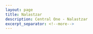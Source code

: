 ```yaml
---
layout: page
title: Nalastzar
description: Central One - Nalastzar
excerpt_separator: <!--more-->
---
```

